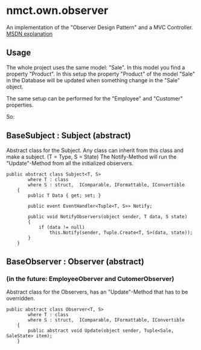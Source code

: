 # nmct.own.observer
An implementation of the "Observer Design Pattern" and a MVC Controller. 
[MSDN explanation](https://msdn.microsoft.com/en-us/library/ee850490(v=vs.110).aspx)

## Usage
The whole project uses the same model: "Sale". In this model you find a property "Product". 
In this setup the property "Product" of the model "Sale" in the Database will be updated when something change in the "Sale" object.

The same setup can be performed for the "Employee" and "Customer" properties.

So:

## BaseSubject : Subject (abstract)
Abstract class for the Subject. Any class can inherit from this class and make a subject.
(T = Type, S = State)
The Notify-Method will run the "Update"-Method from all the initialized observers.

```
public abstract class Subject<T, S>
        where T : class
        where S : struct,  IComparable, IFormattable, IConvertible
    {
        public T Data { get; set; }

        public event EventHandler<Tuple<T, S>> Notify;

        public void NotifyObservers(object sender, T data, S state)
        {
            if (data != null)
                this.Notify(sender, Tuple.Create<T, S>(data, state));
        }
    }
```

## BaseObserver : Observer (abstract)
### (in the future: EmployeeOberver and CutomerObserver)
Abstract class for the Observers, has an "Update"-Method that has to be overridden.
```
public abstract class Observer<T, S>
        where T : class
        where S : struct,  IComparable, IFormattable, IConvertible
    {
        public abstract void Update(object sender, Tuple<Sale, SaleState> item);
    }
```


